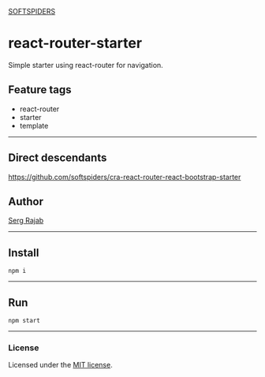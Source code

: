 [SOFTSPIDERS](https://github.com/softspiders/softspiders)

# react-router-starter

Simple starter using react-router for navigation.

## Feature tags

- react-router
- starter
- template

---

## Direct descendants

https://github.com/softspiders/cra-react-router-react-bootstrap-starter

## Author

[Serg Rajab](https://github.com/SergRajab)

---

## Install

```
npm i
```
---

## Run

```
npm start
```

---

### License

Licensed under the [MIT license](./LICENSE). 
